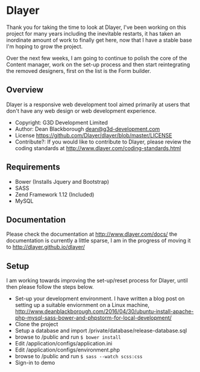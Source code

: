Dlayer
======

Thank you for taking the time to look at Dlayer, I've been working on this project for many years including the inevitable restarts, it has taken an inordinate amount of work to finally get here, now that I have a stable base I'm hoping to grow the project.

Over the next few weeks, I am going to continue to polish the core of the Content manager, work on the set-up process and then start reintegrating the removed designers, first on the list is the Form builder.
 
Overview
--------

Dlayer is a responsive web development tool aimed primarily at users that don't have any web design or web development experience.

* Copyright: G3D Development Limited
* Author: Dean Blackborough <dean@g3d-development.com>
* License https://github.com/Dlayer/dlayer/blob/master/LICENSE
* Contribute?: If you would like to contribute to Dlayer, please review the coding standards at http://www.dlayer.com/coding-standards.html

Requirements
---------

* Bower (Installs Jquery and Bootstrap)
* SASS
* Zend Framework 1.12 (Included) 
* MySQL

Documentation 
---------

Please check the documentation at http://www.dlayer.com/docs/ the documentation is currently a little sparse, I am in the progress of moving it to http://dlayer.github.io/dlayer/

Setup
---------

I am working towards improving the set-up/reset process for Dlayer, until then please follow the steps below.

* Set-up your development environment. I have written a blog post on setting up a suitable enviornment on a Linux machine, http://www.deanblackborough.com/2016/04/30/ubuntu-install-apache-php-mysql-sass-bower-and-phpstorm-for-local-development/
* Clone the project
* Setup a database and import /private/database/release-database.sql
* browse to /public and run ```$ bower install```
* Edit /application/configs/application.ini
* Edit /application/configs/environment.php
* browse to /public and run ```$ sass --watch scss:css```
* Sign-in to demo
